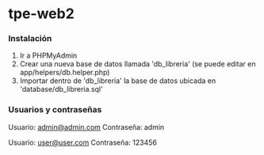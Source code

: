 # tpe-web2

### Instalación

1. Ir a PHPMyAdmin
2. Crear una nueva base de datos llamada 'db_libreria' (se puede editar en app/helpers/db.helper.php)
3. Importar dentro de 'db_libreria' la base de datos ubicada en 'database/db_libreria.sql'


### Usuarios y contraseñas

Usuario: admin@admin.com
Contraseña: admin

Usuario: user@user.com
Contraseña: 123456